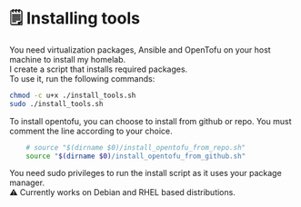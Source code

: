 # 🗒️ Installing tools

You need virtualization packages, Ansible and OpenTofu on your host machine to install my homelab.  
I create a script that installs required packages.  
To use it, run the following commands:
```bash
chmod -c u+x ./install_tools.sh
sudo ./install_tools.sh
```

To install opentofu, you can choose to install from github or repo.
You must comment the line according to your choice.

```bash
    # source "$(dirname $0)/install_opentofu_from_repo.sh"
    source "$(dirname $0)/install_opentofu_from_github.sh"
```

You need sudo privileges to run the install script as it uses your package manager.  
⚠️ Currently works on Debian and RHEL based distributions.
